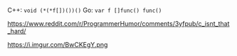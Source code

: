 C++: `void (*(*f[])())()`
Go: `var f []func() func()`

https://www.reddit.com/r/ProgrammerHumor/comments/3yfpub/c_isnt_that_hard/

https://i.imgur.com/BwCKEgY.png
